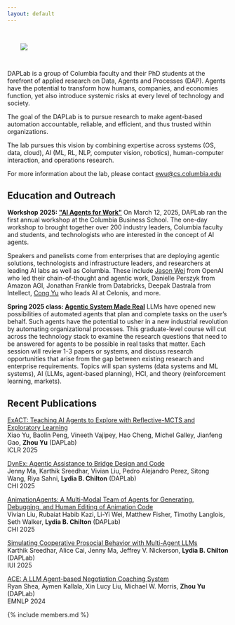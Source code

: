 ```yaml
---
layout: default
---
```


<div class="row">
  <div class="col-12">
    <div class="text-center">
      <img src="{{ '/files/images/daplab_logo_square.png' | relative_url }}" style="max-width:250px; margin:30px">
    </div>
  </div>
</div>  



 
DAPLab is a group of Columbia faculty and their PhD students at the forefront of applied research on Data, Agents and Processes (DAP).
Agents have the potential to transform how humans, companies, and economies function, yet also introduce systemic risks at every level of technology and society.

The goal of the DAPLab is to pursue research to make agent-based automation accountable, reliable, and efficient, and thus trusted within organizations.

The lab pursues this vision by combining expertise across systems (OS, data, cloud), AI (ML, RL, NLP, computer vision, robotics), human-computer interaction, and operations research.


For more information about the lab, please contact ewu@cs.columbia.edu


## Education and Outreach


<b>Workshop 2025: <a  href="https://daplab.cs.columbia.edu/workshop/index.html">"AI Agents for Work"</a></b>
On March 12, 2025, DAPLab ran the first annual workshop at the Columbia Business School. The one-day workshop to brought together over 200 industry leaders, Columbia faculty and students, and technologists who are interested in the concept of AI agents.

Speakers and panelists come from enterprises that are deploying agentic solutions, technologists and infrastructure leaders, and researchers at leading AI labs as well as Columbia. These include [Jason Wei](https://www.linkedin.com/in/jason-wei-5a7323b0/) from OpenAI who led their chain-of-thought and agentic work, Danielle Perszyk from Amazon AGI, Jonathan Frankle from Databricks, Deepak Dastrala from Intellect, [Cong Yu](https://www.linkedin.com/in/congyu) who leads AI at Celonis, and more.

<b>Spring 2025 class: [Agentic System Made Real](https://w6113.github.io/)</b>
LLMs have opened new possibilities of automated agents that plan and complete tasks on the user’s behalf. Such agents have the potential to usher in a new industrial revolution by automating organizational processes. This graduate-level course will cut across the technology stack to examine the research questions that need to be answered for agents to be possible in real tasks that matter. Each session will review 1-3 papers or systems, and discuss research opportunities that arise from the gap between existing research and enterprise requirements. Topics will span systems (data systems and ML systems), AI (LLMs, agent-based planning), HCI, and theory (reinforcement learning, markets).


## Recent Publications


[ExACT: Teaching AI Agents to Explore with Reflective-MCTS and Exploratory Learning](https://agent-e3.github.io/ExACT/)<br>
Xiao Yu, Baolin Peng, Vineeth Vajipey, Hao Cheng, Michel Galley, Jianfeng Gao,  <b>Zhou Yu</b> (DAPLab) <br>
ICLR 2025

[DynEx: Agentic Assistance to Bridge Design and Code](https://arxiv.org/abs/2410.00400)<br>
Jenny Ma, Karthik Sreedhar, Vivian Liu, Pedro Alejandro Perez, Sitong Wang, Riya Sahni, <b>Lydia B. Chilton</b> (DAPLab)<br>
CHI 2025

[AnimationAgents: A Multi-Modal Team of Agents for Generating, Debugging, and Human Editing of Animation Code](https://vivian-liu.com/#/logomotion)<br>
Vivian Liu, Rubaiat Habib Kazi, Li-Yi Wei, Matthew Fisher, Timothy Langlois, Seth Walker, <b>Lydia B. Chilton</b> (DAPLab)<br>
CHI 2025


[Simulating Cooperative Prosocial Behavior with Multi-Agent LLMs](https://arxiv.org/abs/2502.12504)<br>
Karthik Sreedhar, Alice Cai, Jenny Ma, Jeffrey V. Nickerson, <b>Lydia B. Chilton</b> (DAPLab)<br>
IUI 2025



[ACE: A LLM Agent-based Negotiation Coaching System](https://arxiv.org/abs/2410.01555)<br>
Ryan Shea, Aymen Kallala, Xin Lucy Liu, Michael W. Morris, <b>Zhou Yu</b> (DAPLab) <br>
EMNLP 2024


{% include members.md %}



<!--
# Partners

We are fortunate to have the support of the following partners:
-->


<!--<div style="display: flex; justify-content: center; align-items: center; gap: 40px;">
  <img src="files/images/partner-celonis.svg" alt="Celonis" style="height: 80px;">
  <img src="files/images/partner-intellect.svg" alt="Intellect" style="height: 80px;">
</div>>-->


